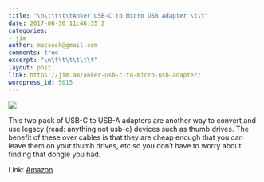 ```yaml
---
title: "\n\t\t\t\tAnker USB-C to Micro USB Adapter \t\t"
date: 2017-06-30 11:46:35 Z
categories:
- jim
author: macseek@gmail.com
comments: true
excerpt: "\n\t\t\t\t\t\t"
layout: post
link: https://jim.am/anker-usb-c-to-micro-usb-adapter/
wordpress_id: 5015
---
```


[![](https://jim.am/wp-content/uploads/2017/06/418LyFIye3L._SX425_.jpg)](http://amzn.to/2s8RRft)




This two pack of USB-C to USB-A adapters are another way to convert and use legacy (read: anything not usb-c) devices such as thumb drives. The benefit of these over cables is that they are cheap enough that you can leave them on your thumb drives, etc so you don’t have to worry about finding that dongle you had.




Link: [Amazon](http://amzn.to/2s8RRft)


		
